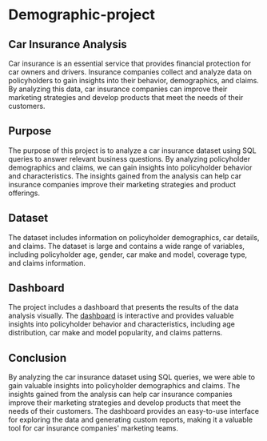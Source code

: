 # Demographic-project


## Car Insurance Analysis
Car insurance is an essential service that provides financial protection for car owners and drivers. Insurance companies collect and analyze data on policyholders to gain insights into their behavior, demographics, and claims. By analyzing this data, car insurance companies can improve their marketing strategies and develop products that meet the needs of their customers.

## Purpose
The purpose of this project is to analyze a car insurance dataset using SQL queries to answer relevant business questions. By analyzing policyholder demographics and claims, we can gain insights into policyholder behavior and characteristics. The insights gained from the analysis can help car insurance companies improve their marketing strategies and product offerings.

## Dataset
The dataset includes information on policyholder demographics, car details, and claims. The dataset is large and contains a wide range of variables, including policyholder age, gender, car make and model, coverage type, and claims information.

## Dashboard
The project includes a dashboard that presents the results of the data analysis visually. The [dashboard](https://public.tableau.com/app/profile/vivek.singh3442/viz/insurance_16803514901140/Dashboard4?publish=yes) is interactive and provides valuable insights into policyholder behavior and characteristics, including age distribution, car make and model popularity, and claims patterns.

## Conclusion
By analyzing the car insurance dataset using SQL queries, we were able to gain valuable insights into policyholder demographics and claims. The insights gained from the analysis can help car insurance companies improve their marketing strategies and develop products that meet the needs of their customers. The dashboard provides an easy-to-use interface for exploring the data and generating custom reports, making it a valuable tool for car insurance companies' marketing teams.
